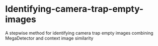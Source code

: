 # Identifying-camera-trap-empty-images
A stepwise method for identifying camera trap empty images combining MegaDetector and context image similarity
